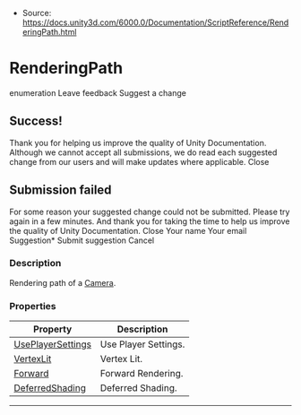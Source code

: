 * Source: https://docs.unity3d.com/6000.0/Documentation/ScriptReference/RenderingPath.html

# RenderingPath
enumeration
Leave feedback
Suggest a change
## Success!
Thank you for helping us improve the quality of Unity Documentation. Although we cannot accept all submissions, we do read each suggested change from our users and will make updates where applicable.
Close
## Submission failed
For some reason your suggested change could not be submitted. Please <a>try again</a> in a few minutes. And thank you for taking the time to help us improve the quality of Unity Documentation.
Close
Your name Your email Suggestion* Submit suggestion
Cancel
### Description
Rendering path of a [Camera](https://docs.unity3d.com/6000.0/Documentation/ScriptReference/Camera.html).
### Properties
Property | Description  
---|---  
[UsePlayerSettings](https://docs.unity3d.com/6000.0/Documentation/ScriptReference/RenderingPath.UsePlayerSettings.html) | Use Player Settings.  
[VertexLit](https://docs.unity3d.com/6000.0/Documentation/ScriptReference/RenderingPath.VertexLit.html) | Vertex Lit.  
[Forward](https://docs.unity3d.com/6000.0/Documentation/ScriptReference/RenderingPath.Forward.html) | Forward Rendering.  
[DeferredShading](https://docs.unity3d.com/6000.0/Documentation/ScriptReference/RenderingPath.DeferredShading.html) | Deferred Shading.  
* * *
